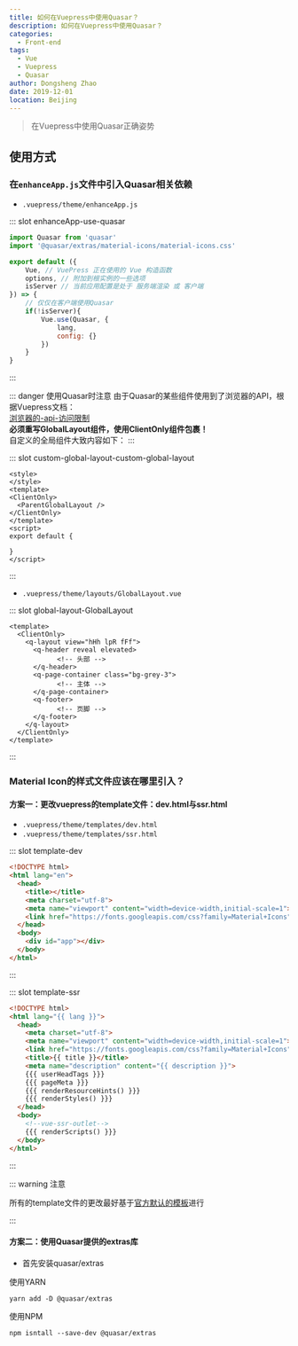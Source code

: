 ```yaml
---
title: 如何在Vuepress中使用Quasar？
description: 如何在Vuepress中使用Quasar？
categories: 
  - Front-end
tags: 
  - Vue
  - Vuepress
  - Quasar
author: Dongsheng Zhao
date: 2019-12-01
location: Beijing
---
```


> 在Vuepress中使用Quasar正确姿势

<!-- more -->

## 使用方式

### 在`enhanceApp.js`文件中引入Quasar相关依赖

* `.vuepress/theme/enhanceApp.js`

<Util-CodeTab
  key-prefix="enhanceApp"
  :code-types="['use-quasar']"
  default-active-code-type="use-quasar"
/>

::: slot enhanceApp-use-quasar
```js
import Quasar from 'quasar'
import '@quasar/extras/material-icons/material-icons.css'

export default ({
	Vue, // VuePress 正在使用的 Vue 构造函数
	options, // 附加到根实例的一些选项
	isServer // 当前应用配置是处于 服务端渲染 或 客户端
}) => {
	// 仅仅在客户端使用Quasar
	if(!isServer){
		Vue.use(Quasar, {
			lang,
			config: {}
		})
	}
}
```
:::

::: danger 使用Quasar时注意
由于Quasar的某些组件使用到了浏览器的API，根据Vuepress文档：  
[浏览器的-api-访问限制](https://v1.vuepress.vuejs.org/zh/guide/using-vue.html#%E6%B5%8F%E8%A7%88%E5%99%A8%E7%9A%84-api-%E8%AE%BF%E9%97%AE%E9%99%90%E5%88%B6)  
**必须重写GlobalLayout组件，使用ClientOnly组件包裹！**  
自定义的全局组件大致内容如下：
:::

<Util-CodeTab
  key-prefix="custom-global-layout"
  :code-types="['custom-global-layout']"
  default-active-code-type="custom-global-layout"
/>

::: slot custom-global-layout-custom-global-layout
  ```vue
<style>
</style>
<template>
  <ClientOnly>
    <ParentGlobalLayout />
  </ClientOnly>
</template>
<script>
export default {

}
</script>
```
:::

* `.vuepress/theme/layouts/GlobalLayout.vue`

<Util-CodeTab
  key-prefix="global-layout"
  :code-types="['GlobalLayout']"
  default-active-code-type="GlobalLayout"
/>
::: slot global-layout-GlobalLayout
```vue
<template>
  <ClientOnly>
    <q-layout view="hHh lpR fFf">
      <q-header reveal elevated>
			<!-- 头部 -->
      </q-header>
      <q-page-container class="bg-grey-3">
			<!-- 主体 -->
      </q-page-container>
      <q-footer>
			<!-- 页脚 -->
      </q-footer>
    </q-layout>
  </ClientOnly>
</template>
```
:::

### Material Icon的样式文件应该在哪里引入？

#### 方案一：更改vuepress的template文件：dev.html与ssr.html

* `.vuepress/theme/templates/dev.html`
* `.vuepress/theme/templates/ssr.html`

<Util-CodeTab
  key-prefix="template"
  :code-types="['dev', 'ssr']"
  default-active-code-type="dev"
/>

::: slot template-dev
```html {7}
<!DOCTYPE html>
<html lang="en">
  <head>
    <title></title>
    <meta charset="utf-8">
    <meta name="viewport" content="width=device-width,initial-scale=1">
    <link href="https://fonts.googleapis.com/css?family=Material+Icons" rel="stylesheet" type="text/css">
  </head>
  <body>
    <div id="app"></div>
  </body>
</html>
```
:::

::: slot template-ssr
```html {6}
<!DOCTYPE html>
<html lang="{{ lang }}">
  <head>
    <meta charset="utf-8">
    <meta name="viewport" content="width=device-width,initial-scale=1">
    <link href="https://fonts.googleapis.com/css?family=Material+Icons" rel="stylesheet" type="text/css">
    <title>{{ title }}</title>
    <meta name="description" content="{{ description }}">
    {{{ userHeadTags }}}
    {{{ pageMeta }}}
    {{{ renderResourceHints() }}}
    {{{ renderStyles() }}}
  </head>
  <body>
    <!--vue-ssr-outlet-->
    {{{ renderScripts() }}}
  </body>
</html>
```
:::

::: warning 注意

所有的template文件的更改最好基于[官方默认的模板](https://github.com/vuejs/vuepress/blob/master/packages/%40vuepress/core/lib/client/index.dev.html)进行

:::

#### 方案二：使用Quasar提供的extras库

* 首先安装quasar/extras

使用YARN

```
yarn add -D @quasar/extras
```

使用NPM

```
npm isntall --save-dev @quasar/extras
```


